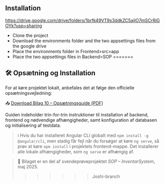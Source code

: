 
## Installation

https://drive.google.com/drive/folders/1brfk49VT9s3ddkZC5ajIO7mSCrRjGOYk?usp=sharing

- Clone the project
- Download the environments folder and the two appsettings files from the google drive
- Place the environments folder in Frontend>src>app
- Place the two appsettings files in Backend>SOP
=======
## 🛠️ Opsætning og Installation

For at køre projektet lokalt, anbefales det at følge den officielle opsætningsvejledning:

📥 [Download Bilag 10 – Opsætningsguide (PDF)](docs/Bilag%2010%20-%20Opsætningsguide.pdf)

Guiden indeholder trin-for-trin instruktioner til installation af backend, frontend og nødvendige afhængigheder, samt konfiguration af databasen og initialisering af testdata.

> ℹ️ Hvis du har installeret Angular CLI globalt med `npm install -g @angular/cli`, men stadig får fejl når du forsøger at køre `ng serve`, så prøv at køre `npm install` i projektets frontend-mappe. Det installerer alle lokale afhængigheder, som `ng serve` er afhængig af.

> 📎 Bilaget er en del af svendeprøveprojektet *SOP – InventarSystem*, maj 2025.
>>>>>>> Joshi-branch
